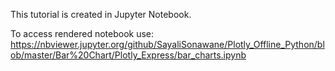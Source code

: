 This tutorial is created in Jupyter Notebook.

To access rendered notebook use: 
https://nbviewer.jupyter.org/github/SayaliSonawane/Plotly_Offline_Python/blob/master/Bar%20Chart/Plotly_Express/bar_charts.ipynb
